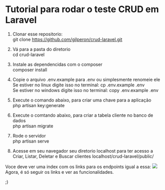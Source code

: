 


<h1>Tutorial para rodar o teste CRUD em Laravel</h1>

1) Clonar esse repositorio:<br>
   git clone https://github.com/gilperon/crud-laravel.git
   
2) Vá para a pasta do diretorio<br>
   cd crud-laravel
   
3) Instale as dependencidas com o composer <br>
   composer install

4) Copie o arquivo .env.example para .env ou simplesmente renomeie ele<br>
   Se estiver no linux digite isso no terminal: cp .env.example .env <br>
   Se estiver no windows digite isso no terminal: copy .env.example .env

5) Execute o comando abaixo, para criar uma chave para a aplicação<br>
   php artisan key:generate

6) Execute o comtando abaixo, para criar a tabela cliente no banco de dados<br>
   php artisan migrate

7) Rode o servidor<br>
   php artisan serve

8) Acesse em seu navegador seu diretorio localhost para ter acesso a Criar, Listar, Deletar e Buscar clientes
   localhost/crud-laravel/public/

Voce deve ver uma index com os links para os endpoints igual a essa: 
<img src='https://i.imgur.com/6VwIR8t.jpg'>
Agora, é só seguir os links e ver as funcionalidades.

;)




